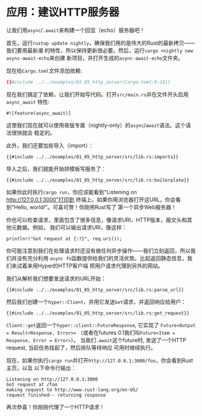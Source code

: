 # 应用：建议HTTP服务器

让我们用`async`/`.await`来构建一个回显（echo）服务器吧！

首先，运行`rustup update nightly`，确保我们用的是伟大的Rust的最新拷贝——我们要用最新潮
的特性，所以保持更新很必要。然后，运行`cargo +nightly new async-await-echo`来创建
新项目，并打开生成的`async-await-echo`文件夹。

现在给`Cargo.toml`文件添加依赖:

```toml
{{#include ../../examples/01_05_http_server/Cargo.toml:9:18}}
```

现在我们搞定了依赖，让我们开始写代码。打开`src/main.rs`并在文件开头启用`async_await`
特性:

```rust,no_run
#![feature(async_await)]
```

这使我们现在就可以使用夜版专属（nightly-only）的`async`/`await`语法。这个语法很快就会
稳定的。

此外，我们还要加些导入（import）：

```rust,no_run
{{#include ../../examples/01_05_http_server/src/lib.rs:imports}}
```

导入之后，我们就能开始拼模板写服务了：

```rust,no_run
{{#include ../../examples/01_05_http_server/src/lib.rs:boilerplate}}
```

如果你此时执行`cargo run`，你应该能看到"Listening on http://127.0.0.1:3000"打印到
终端上。如果你用浏览器打开这URL，你会看到"Hello, world!"。可喜可贺！你刚用Rust写了
第一个异步Web服务器！

你也可以检查请求，里面包含了很多信息，像请求URI，HTTP版本，报文头和其他元数据。例如，
我们可以输出请求URI，像这样：

```rust,no_run
println!("Got request at {:?}", req.uri());
```

你可能注意到我们在处理请求时还没有做任何异步操作——我们立刻返回，所以我们并没有充分利用
`async fn`函数提供给我们的灵活优势。比起返回静态信息，我们来试着来用Hyper的HTTP客户端
把用户请求代理到另外的网站。

我们从解析我们想要发送请求的URL开始：

```rust,no_run
{{#include ../../examples/01_05_http_server/src/lib.rs:parse_url}}
```

然后我们创建一个`hyper::Client`，并用它发送`Get`请求，并返回响应给用户： 

```rust,no_run
{{#include ../../examples/01_05_http_server/src/lib.rs:get_request}}
```

`Client::get`返回一个`hyper::client::FutureResponse`, 它实现了
`Future<Output = Result<Response, Error>>`
（或者在futures 0.1我们叫`Future<Item = Response, Error = Error>`）。
当我们`.await`这个future时, 发送了一个HTTP request, 当前任务挂起了，然后排队等待响应
可用时继续执行。

现在，如果你执行`cargo run`并打开`http://127.0.0.1:3000/foo`，你会看到Rust主页，以及
以下命令行输出：

```
Listening on http://127.0.0.1:3000
Got request at /foo
making request to http://www.rust-lang.org/en-US/
request finished-- returning response
```

再次恭喜！你刚刚代理了一个HTTP请求！
